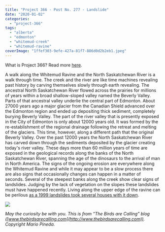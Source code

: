 ```yaml
---
title: "Project 366 - Post No. 277 - Landslide"
date: "2020-01-02"
categories: 
  - "project-366"
tags: 
  - "alberta"
  - "edmonton"
  - "whitemud-creek"
  - "whitemud-ravine"
coverImage: "1ffef303-9efe-427a-81f7-886d0d2b2eb1.jpeg"
---
```


What is Project 366? Read more [here](https://thebirdsarecalling.com/2019/03/29/project-366/).

A walk along the Whitemud Ravine and the North Saskatchewan River is a walk through time. The creek and the river are like time machines revealing past history by carving themselves slowly through earth revealing. The ancestral North Saskatchewan River flowed across the prairies for millions of years within a broad shallow-sloped valley named the Beverly Valley. Parts of that ancestral valley underlie the central part of Edmonton. About 27000 years ago a major glacier from the Canadian Shield advanced over the Edmonton region and ended up depositing thick sediment, completely burying Beverly Valley. The part of the river valley that is presently exposed in the City of Edmonton is only about 12000 years old. It was formed by the re-establishment of the regional drainage following the retreat and melting of the glaciers. This time, however, along a different path that the original Beverly Valley. Over the past 12000 years the North Saskatchewan River has carved down through the sediments deposited by the glacier creating today's river valley. These days more than 60 million years of time are exposed in the geological records along the banks of the North Saskatchewan River, spanning the age of the dinosaurs to the arrival of man in North America. The signs of the ongoing erosion are everywhere along the Whitemud Ravine and while it may appear to be a slow process there are also signs that occasionally changes can happen in a matter of seconds. Several of the steepest banks along the creek show clear signs of landslides. Judging by the lack of vegetation on the slopes these landslides must have happened recently. Living along the upper edge of the ravine can be perilous [as a 1999 landslides took several houses with it down](https://www.cbc.ca/news/canada/edmonton/oct-26-1999-landslide-sends-riverbend-homes-into-the-valley-1.3824342).

![](https://thebirdsarecallingandimustgo.files.wordpress.com/2020/01/1ffef303-9efe-427a-81f7-886d0d2b2eb1.jpeg?w=1024)

_May the curiosity be with you. This is from “The Birds are Calling” blog ([www.thebirdsarecalling.com](http://www.thebirdsarecalling.com)). Copyright Mario Pineda._
